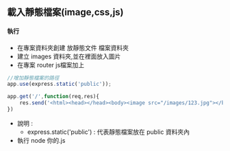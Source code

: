 ## 載入靜態檔案(image,css,js)

#### 執行
- 在專案資料夾創建 放靜態文件 檔案資料夾
- 建立 images 資料夾,並在裡面放入圖片
- 在專案 router js檔案加上

```javascript
//增加靜態檔案的路徑
app.use(express.static('public'));

app.get('/',function(req,res){
    res.send('<html><head></head><body><image src="/images/123.jpg"></body></html>');
})
```
- 說明 : 
    - express.static('public') : 代表靜態檔案放在 public 資料夾內
- 執行 node 你的.js